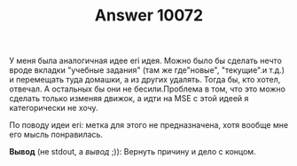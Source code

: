 ﻿---
title: "Answer 10072"
se.owner.user_id: 337540
se.owner.display_name: "Victor says Reinstate Monica"
se.owner.link: "https://ru.meta.stackoverflow.com/users/337540/victor-says-reinstate-monica"
se.answer_id: 10072
se.question_id: 10070
se.post_type: answer
se.score: -1
se.is_accepted: False
---
<p>У меня была аналогичная идее eri идея. Можно было бы сделать нечто вроде вкладки "учебные задания" (там же где"новые", "текущие".и т.д.) и перемещать туда домашки, а из других удалять. Тогда бы, кто хотел, отвечал. А остальныx бы они не бесили.Проблема в том, что это можно сделать только изменяя движок, а идти на MSE с этой идеей  я категорически не хочу.</p>

<p>По поводу идеи eri: метка для этого не предназначена, хотя вообще мне его мысль понравилась.</p>

<p><strong>Вывод</strong> (не stdout, а <em>вывод</em> ;)): Вернуть причину и дело с концом.</p>
